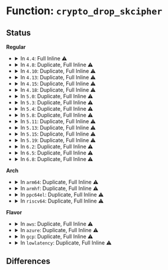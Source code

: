 # Function: <code>crypto_drop_skcipher</code>

## Status
<b>Regular</b>
<ul>
<li>
<details>
<summary>In <code>4.4</code>: Full Inline ⚠️</summary>

**Collision:** Unique Static

**Inline:** Full

**Transformation:** False

**Instances:**

```
In crypto/blkcipher.c (ffffffff813a0cbd)
Location: include/crypto/internal/skcipher.h:39
Inline: True
Inline callers:
  - crypto/blkcipher.c:skcipher_geniv_free
  - crypto/blkcipher.c:skcipher_geniv_alloc
```
</details>
</li>
<li>
<details>
<summary>In <code>4.8</code>: Duplicate, Full Inline ⚠️</summary>

**Collision:** Static Duplication

**Inline:** Full

**Transformation:** False

**Instances:**

```
In crypto/cts.c (ffffffff813e7f22)
Location: include/crypto/internal/skcipher.h:79
Inline: True
Inline callers:
  - crypto/cts.c:crypto_cts_create
  - crypto/cts.c:crypto_cts_free
```
```
In crypto/ctr.c (ffffffff813e8f1a)
Location: include/crypto/internal/skcipher.h:79
Inline: True
Inline callers:
  - crypto/ctr.c:crypto_rfc3686_create
  - crypto/ctr.c:crypto_rfc3686_free
```
</details>
</li>
<li>
<details>
<summary>In <code>4.10</code>: Duplicate, Full Inline ⚠️</summary>

**Collision:** Static Duplication

**Inline:** Full

**Transformation:** False

**Instances:**

```
In crypto/cbc.c (ffffffff813fff8d)
Location: include/crypto/internal/skcipher.h:107
Inline: True
Inline callers:
  - crypto/cbc.c:crypto_cbc_free
```
```
In crypto/cts.c (ffffffff81400d52)
Location: include/crypto/internal/skcipher.h:107
Inline: True
Inline callers:
  - crypto/cts.c:crypto_cts_create
  - crypto/cts.c:crypto_cts_free
```
```
In crypto/xts.c (ffffffff814016a0)
Location: include/crypto/internal/skcipher.h:107
Inline: True
Inline callers:
  - crypto/xts.c:create
  - crypto/xts.c:free
```
```
In crypto/ctr.c (ffffffff81402531)
Location: include/crypto/internal/skcipher.h:107
Inline: True
Inline callers:
  - crypto/ctr.c:crypto_rfc3686_create
  - crypto/ctr.c:crypto_rfc3686_free
```
</details>
</li>
<li>
<details>
<summary>In <code>4.13</code>: Duplicate, Full Inline ⚠️</summary>

**Collision:** Static Duplication

**Inline:** Full

**Transformation:** False

**Instances:**

```
In crypto/cbc.c (ffffffff8140d29d)
Location: include/crypto/internal/skcipher.h:107
Inline: True
Inline callers:
  - crypto/cbc.c:crypto_cbc_free
```
```
In crypto/cts.c (ffffffff8140dcff)
Location: include/crypto/internal/skcipher.h:107
Inline: True
Inline callers:
  - crypto/cts.c:crypto_cts_create
  - crypto/cts.c:crypto_cts_free
```
```
In crypto/xts.c (ffffffff8140ebea)
Location: include/crypto/internal/skcipher.h:107
Inline: True
Inline callers:
  - crypto/xts.c:create
  - crypto/xts.c:free
```
```
In crypto/ctr.c (ffffffff8140f664)
Location: include/crypto/internal/skcipher.h:107
Inline: True
Inline callers:
  - crypto/ctr.c:crypto_rfc3686_create
  - crypto/ctr.c:crypto_rfc3686_free
```
</details>
</li>
<li>
<details>
<summary>In <code>4.15</code>: Duplicate, Full Inline ⚠️</summary>

**Collision:** Static Duplication

**Inline:** Full

**Transformation:** False

**Instances:**

```
In crypto/cbc.c (ffffffff81435d0d)
Location: include/crypto/internal/skcipher.h:107
Inline: True
Inline callers:
  - crypto/cbc.c:crypto_cbc_free
```
```
In crypto/cts.c (ffffffff8143679f)
Location: include/crypto/internal/skcipher.h:107
Inline: True
Inline callers:
  - crypto/cts.c:crypto_cts_create
  - crypto/cts.c:crypto_cts_free
```
```
In crypto/xts.c (ffffffff814376ba)
Location: include/crypto/internal/skcipher.h:107
Inline: True
Inline callers:
  - crypto/xts.c:create
  - crypto/xts.c:free
```
```
In crypto/ctr.c (ffffffff81438164)
Location: include/crypto/internal/skcipher.h:107
Inline: True
Inline callers:
  - crypto/ctr.c:crypto_rfc3686_create
  - crypto/ctr.c:crypto_rfc3686_free
```
```
In crypto/gcm.c (ffffffff81439960)
Location: include/crypto/internal/skcipher.h:107
Inline: True
Inline callers:
  - crypto/gcm.c:crypto_gcm_create_common
  - crypto/gcm.c:crypto_gcm_free
```
</details>
</li>
<li>
<details>
<summary>In <code>4.18</code>: Duplicate, Full Inline ⚠️</summary>

**Collision:** Static Duplication

**Inline:** Full

**Transformation:** False

**Instances:**

```
In crypto/cbc.c (ffffffff81468895)
Location: include/crypto/internal/skcipher.h:107
Inline: True
Inline callers:
  - crypto/cbc.c:crypto_cbc_free
```
```
In crypto/cts.c (ffffffff8146944a)
Location: include/crypto/internal/skcipher.h:107
Inline: True
Inline callers:
  - crypto/cts.c:crypto_cts_create
  - crypto/cts.c:crypto_cts_free
```
```
In crypto/xts.c (ffffffff81469fef)
Location: include/crypto/internal/skcipher.h:107
Inline: True
Inline callers:
  - crypto/xts.c:create
  - crypto/xts.c:free
```
```
In crypto/ctr.c (ffffffff8146aafc)
Location: include/crypto/internal/skcipher.h:107
Inline: True
Inline callers:
  - crypto/ctr.c:crypto_rfc3686_create
  - crypto/ctr.c:crypto_rfc3686_free
```
```
In crypto/gcm.c (ffffffff8146c646)
Location: include/crypto/internal/skcipher.h:107
Inline: True
Inline callers:
  - crypto/gcm.c:crypto_gcm_create_common
  - crypto/gcm.c:crypto_gcm_free
```
</details>
</li>
<li>
<details>
<summary>In <code>5.0</code>: Duplicate, Full Inline ⚠️</summary>

**Collision:** Static Duplication

**Inline:** Full

**Transformation:** False

**Instances:**

```
In crypto/cbc.c (ffffffff81486505)
Location: include/crypto/internal/skcipher.h:105
Inline: True
Inline callers:
  - crypto/cbc.c:crypto_cbc_free
```
```
In crypto/cts.c (ffffffff81486cf5)
Location: include/crypto/internal/skcipher.h:105
Inline: True
Inline callers:
  - crypto/cts.c:crypto_cts_create
  - crypto/cts.c:crypto_cts_free
```
```
In crypto/xts.c (ffffffff81487cd3)
Location: include/crypto/internal/skcipher.h:105
Inline: True
Inline callers:
  - crypto/xts.c:create
  - crypto/xts.c:free
```
```
In crypto/ctr.c (ffffffff81488381)
Location: include/crypto/internal/skcipher.h:105
Inline: True
Inline callers:
  - crypto/ctr.c:crypto_rfc3686_create
  - crypto/ctr.c:crypto_rfc3686_free
```
```
In crypto/gcm.c (ffffffff81489db6)
Location: include/crypto/internal/skcipher.h:105
Inline: True
Inline callers:
  - crypto/gcm.c:crypto_gcm_create_common
  - crypto/gcm.c:crypto_gcm_free
```
</details>
</li>
<li>
<details>
<summary>In <code>5.3</code>: Duplicate, Full Inline ⚠️</summary>

**Collision:** Static Duplication

**Inline:** Full

**Transformation:** False

**Instances:**

```
In crypto/cts.c (ffffffff814b4deb)
Location: include/crypto/internal/skcipher.h:100
Inline: True
Inline callers:
  - crypto/cts.c:crypto_cts_create
  - crypto/cts.c:crypto_cts_free
```
```
In crypto/xts.c (ffffffff814b5884)
Location: include/crypto/internal/skcipher.h:100
Inline: True
Inline callers:
  - crypto/xts.c:create
  - crypto/xts.c:free
```
```
In crypto/ctr.c (ffffffff814b5dc1)
Location: include/crypto/internal/skcipher.h:100
Inline: True
Inline callers:
  - crypto/ctr.c:crypto_rfc3686_create
  - crypto/ctr.c:crypto_rfc3686_free
```
```
In crypto/gcm.c (ffffffff814b7680)
Location: include/crypto/internal/skcipher.h:100
Inline: True
Inline callers:
  - crypto/gcm.c:crypto_gcm_create_common
  - crypto/gcm.c:crypto_gcm_free
```
</details>
</li>
<li>
<details>
<summary>In <code>5.4</code>: Duplicate, Full Inline ⚠️</summary>

**Collision:** Static Duplication

**Inline:** Full

**Transformation:** False

**Instances:**

```
In crypto/cts.c (ffffffff814cd8bb)
Location: include/crypto/internal/skcipher.h:100
Inline: True
Inline callers:
  - crypto/cts.c:crypto_cts_create
  - crypto/cts.c:crypto_cts_free
```
```
In crypto/xts.c (ffffffff814cea84)
Location: include/crypto/internal/skcipher.h:100
Inline: True
Inline callers:
  - crypto/xts.c:create
  - crypto/xts.c:free
```
```
In crypto/ctr.c (ffffffff814cefc1)
Location: include/crypto/internal/skcipher.h:100
Inline: True
Inline callers:
  - crypto/ctr.c:crypto_rfc3686_create
  - crypto/ctr.c:crypto_rfc3686_free
```
```
In crypto/gcm.c (ffffffff814d08a0)
Location: include/crypto/internal/skcipher.h:100
Inline: True
Inline callers:
  - crypto/gcm.c:crypto_gcm_create_common
  - crypto/gcm.c:crypto_gcm_free
```
</details>
</li>
<li>
<details>
<summary>In <code>5.8</code>: Duplicate, Full Inline ⚠️</summary>

**Collision:** Static Duplication

**Inline:** Full

**Transformation:** False

**Instances:**

```
In crypto/cts.c (ffffffff8152cca6)
Location: include/crypto/internal/skcipher.h:95
Inline: True
Inline callers:
  - crypto/cts.c:crypto_cts_create
```
```
In crypto/xts.c (ffffffff8152dd01)
Location: include/crypto/internal/skcipher.h:95
Inline: True
Inline callers:
  - crypto/xts.c:create
```
```
In crypto/ctr.c (ffffffff8152e290)
Location: include/crypto/internal/skcipher.h:95
Inline: True
Inline callers:
  - crypto/ctr.c:crypto_rfc3686_create
```
```
In crypto/gcm.c (ffffffff8152fc0d)
Location: include/crypto/internal/skcipher.h:95
Inline: True
Inline callers:
  - crypto/gcm.c:crypto_gcm_create_common
```
</details>
</li>
<li>
<details>
<summary>In <code>5.11</code>: Duplicate, Full Inline ⚠️</summary>

**Collision:** Static Duplication

**Inline:** Full

**Transformation:** False

**Instances:**

```
In crypto/cts.c (ffffffff81549d67)
Location: include/crypto/internal/skcipher.h:95
Inline: True
Inline callers:
  - crypto/cts.c:crypto_cts_create
```
```
In crypto/xts.c (ffffffff8154accc)
Location: include/crypto/internal/skcipher.h:95
Inline: True
Inline callers:
  - crypto/xts.c:xts_create
```
```
In crypto/ctr.c (ffffffff8154b28c)
Location: include/crypto/internal/skcipher.h:95
Inline: True
Inline callers:
  - crypto/ctr.c:crypto_rfc3686_create
```
```
In crypto/gcm.c (ffffffff8154ce9f)
Location: include/crypto/internal/skcipher.h:95
Inline: True
Inline callers:
  - crypto/gcm.c:crypto_gcm_create_common
```
</details>
</li>
<li>
<details>
<summary>In <code>5.13</code>: Duplicate, Full Inline ⚠️</summary>

**Collision:** Static Duplication

**Inline:** Full

**Transformation:** False

**Instances:**

```
In crypto/cts.c (ffffffff815523a9)
Location: include/crypto/internal/skcipher.h:96
Inline: True
Inline callers:
  - crypto/cts.c:crypto_cts_create
```
```
In crypto/xts.c (ffffffff815532f5)
Location: include/crypto/internal/skcipher.h:96
Inline: True
Inline callers:
  - crypto/xts.c:xts_create
```
```
In crypto/ctr.c (ffffffff815538b1)
Location: include/crypto/internal/skcipher.h:96
Inline: True
Inline callers:
  - crypto/ctr.c:crypto_rfc3686_create
```
```
In crypto/gcm.c (ffffffff81554e32)
Location: include/crypto/internal/skcipher.h:96
Inline: True
Inline callers:
  - crypto/gcm.c:crypto_gcm_create_common
```
</details>
</li>
<li>
<details>
<summary>In <code>5.15</code>: Duplicate, Full Inline ⚠️</summary>

**Collision:** Static Duplication

**Inline:** Full

**Transformation:** False

**Instances:**

```
In crypto/cts.c (ffffffff815b33a9)
Location: include/crypto/internal/skcipher.h:96
Inline: True
Inline callers:
  - crypto/cts.c:crypto_cts_create
```
```
In crypto/xts.c (ffffffff815b4325)
Location: include/crypto/internal/skcipher.h:96
Inline: True
Inline callers:
  - crypto/xts.c:xts_create
```
```
In crypto/ctr.c (ffffffff815b48e1)
Location: include/crypto/internal/skcipher.h:96
Inline: True
Inline callers:
  - crypto/ctr.c:crypto_rfc3686_create
```
```
In crypto/gcm.c (ffffffff815b5e62)
Location: include/crypto/internal/skcipher.h:96
Inline: True
Inline callers:
  - crypto/gcm.c:crypto_gcm_create_common
```
</details>
</li>
<li>
<details>
<summary>In <code>5.19</code>: Duplicate, Full Inline ⚠️</summary>

**Collision:** Static Duplication

**Inline:** Full

**Transformation:** False

**Instances:**

```
In crypto/cts.c (ffffffff8165c3af)
Location: include/crypto/internal/skcipher.h:96
Inline: True
Inline callers:
  - crypto/cts.c:crypto_cts_create
```
```
In crypto/xts.c (ffffffff8165d1b9)
Location: include/crypto/internal/skcipher.h:96
Inline: True
Inline callers:
  - crypto/xts.c:xts_create
```
```
In crypto/ctr.c (ffffffff8165d7d4)
Location: include/crypto/internal/skcipher.h:96
Inline: True
Inline callers:
  - crypto/ctr.c:crypto_rfc3686_create
```
```
In crypto/gcm.c (ffffffff8165f0e9)
Location: include/crypto/internal/skcipher.h:96
Inline: True
Inline callers:
  - crypto/gcm.c:crypto_gcm_create_common
```
</details>
</li>
<li>
<details>
<summary>In <code>6.2</code>: Duplicate, Full Inline ⚠️</summary>

**Collision:** Static Duplication

**Inline:** Full

**Transformation:** False

**Instances:**

```
In crypto/cts.c (ffffffff81715d8f)
Location: include/crypto/internal/skcipher.h:104
Inline: True
Inline callers:
  - crypto/cts.c:crypto_cts_create
```
```
In crypto/xts.c (ffffffff81716ca9)
Location: include/crypto/internal/skcipher.h:104
Inline: True
Inline callers:
  - crypto/xts.c:xts_create
```
```
In crypto/ctr.c (ffffffff81717354)
Location: include/crypto/internal/skcipher.h:104
Inline: True
Inline callers:
  - crypto/ctr.c:crypto_rfc3686_create
```
```
In crypto/gcm.c (ffffffff81719079)
Location: include/crypto/internal/skcipher.h:104
Inline: True
Inline callers:
  - crypto/gcm.c:crypto_gcm_create_common
```
</details>
</li>
<li>
<details>
<summary>In <code>6.5</code>: Duplicate, Full Inline ⚠️</summary>

**Collision:** Static Duplication

**Inline:** Full

**Transformation:** False

**Instances:**

```
In crypto/cts.c (ffffffff8175163f)
Location: include/crypto/internal/skcipher.h:104
Inline: True
Inline callers:
  - crypto/cts.c:crypto_cts_create
```
```
In crypto/xts.c (ffffffff81752557)
Location: include/crypto/internal/skcipher.h:104
Inline: True
Inline callers:
  - crypto/xts.c:xts_create
```
```
In crypto/ctr.c (ffffffff81752c64)
Location: include/crypto/internal/skcipher.h:104
Inline: True
Inline callers:
  - crypto/ctr.c:crypto_rfc3686_create
```
```
In crypto/gcm.c (ffffffff817549f9)
Location: include/crypto/internal/skcipher.h:104
Inline: True
Inline callers:
  - crypto/gcm.c:crypto_gcm_create_common
```
</details>
</li>
<li>
<details>
<summary>In <code>6.8</code>: Duplicate, Full Inline ⚠️</summary>

**Collision:** Static Duplication

**Inline:** Full

**Transformation:** False

**Instances:**

```
In crypto/cts.c (ffffffff817934c1)
Location: include/crypto/internal/skcipher.h:141
Inline: True
Inline callers:
  - crypto/cts.c:crypto_cts_create
```
```
In crypto/xts.c (ffffffff8179454a)
Location: include/crypto/internal/skcipher.h:141
Inline: True
Inline callers:
  - crypto/xts.c:xts_create
```
```
In crypto/ctr.c (ffffffff81794c06)
Location: include/crypto/internal/skcipher.h:141
Inline: True
Inline callers:
  - crypto/ctr.c:crypto_rfc3686_create
```
```
In crypto/gcm.c (ffffffff81796728)
Location: include/crypto/internal/skcipher.h:141
Inline: True
Inline callers:
  - crypto/gcm.c:crypto_gcm_create_common
```
</details>
</li>
</ul>
<b>Arch</b>
<ul>
<li>
<details>
<summary>In <code>arm64</code>: Duplicate, Full Inline ⚠️</summary>

**Collision:** Static Duplication

**Inline:** Full

**Transformation:** False

**Instances:**

```
In crypto/cts.c (ffff8000105c97a4)
Location: include/crypto/internal/skcipher.h:100
Inline: True
Inline callers:
  - crypto/cts.c:crypto_cts_create
  - crypto/cts.c:crypto_cts_free
```
```
In crypto/xts.c (ffff8000105ca6fc)
Location: include/crypto/internal/skcipher.h:100
Inline: True
Inline callers:
  - crypto/xts.c:create
  - crypto/xts.c:free
```
```
In crypto/ctr.c (ffff8000105cae40)
Location: include/crypto/internal/skcipher.h:100
Inline: True
Inline callers:
  - crypto/ctr.c:crypto_rfc3686_create
  - crypto/ctr.c:crypto_rfc3686_free
```
```
In crypto/gcm.c (ffff8000105cc120)
Location: include/crypto/internal/skcipher.h:100
Inline: True
Inline callers:
  - crypto/gcm.c:crypto_gcm_create_common
  - crypto/gcm.c:crypto_gcm_free
```
</details>
</li>
<li>
<details>
<summary>In <code>armhf</code>: Duplicate, Full Inline ⚠️</summary>

**Collision:** Static Duplication

**Inline:** Full

**Transformation:** False

**Instances:**

```
In crypto/cts.c (c0777330)
Location: include/crypto/internal/skcipher.h:100
Inline: True
Inline callers:
  - crypto/cts.c:crypto_cts_create
  - crypto/cts.c:crypto_cts_free
```
```
In crypto/xts.c (c0778310)
Location: include/crypto/internal/skcipher.h:100
Inline: True
Inline callers:
  - crypto/xts.c:create
  - crypto/xts.c:free
```
```
In crypto/ctr.c (c07789fc)
Location: include/crypto/internal/skcipher.h:100
Inline: True
Inline callers:
  - crypto/ctr.c:crypto_rfc3686_create
  - crypto/ctr.c:crypto_rfc3686_free
```
```
In crypto/gcm.c (c0779a54)
Location: include/crypto/internal/skcipher.h:100
Inline: True
Inline callers:
  - crypto/gcm.c:crypto_gcm_create_common
  - crypto/gcm.c:crypto_gcm_free
```
</details>
</li>
<li>
<details>
<summary>In <code>ppc64el</code>: Duplicate, Full Inline ⚠️</summary>

**Collision:** Static Duplication

**Inline:** Full

**Transformation:** False

**Instances:**

```
In crypto/cts.c (c000000000753eb8)
Location: include/crypto/internal/skcipher.h:100
Inline: True
Inline callers:
  - crypto/cts.c:crypto_cts_create
  - crypto/cts.c:crypto_cts_free
```
```
In crypto/xts.c (c000000000755804)
Location: include/crypto/internal/skcipher.h:100
Inline: True
Inline callers:
  - crypto/xts.c:create
  - crypto/xts.c:free
```
```
In crypto/ctr.c (c000000000755e38)
Location: include/crypto/internal/skcipher.h:100
Inline: True
Inline callers:
  - crypto/ctr.c:crypto_rfc3686_create
  - crypto/ctr.c:crypto_rfc3686_free
```
```
In crypto/gcm.c (c000000000758dd4)
Location: include/crypto/internal/skcipher.h:100
Inline: True
Inline callers:
  - crypto/gcm.c:crypto_gcm_create_common
  - crypto/gcm.c:crypto_gcm_free
```
</details>
</li>
<li>
<details>
<summary>In <code>riscv64</code>: Duplicate, Full Inline ⚠️</summary>

**Collision:** Static Duplication

**Inline:** Full

**Transformation:** False

**Instances:**

```
In crypto/cts.c (ffffffe00040e46c)
Location: include/crypto/internal/skcipher.h:100
Inline: True
Inline callers:
  - crypto/cts.c:crypto_cts_create
  - crypto/cts.c:crypto_cts_free
```
```
In crypto/xts.c (ffffffe00040ee4c)
Location: include/crypto/internal/skcipher.h:100
Inline: True
Inline callers:
  - crypto/xts.c:create
  - crypto/xts.c:free
```
```
In crypto/ctr.c (ffffffe00040f554)
Location: include/crypto/internal/skcipher.h:100
Inline: True
Inline callers:
  - crypto/ctr.c:crypto_rfc3686_create
  - crypto/ctr.c:crypto_rfc3686_free
```
```
In crypto/gcm.c (ffffffe0004113b8)
Location: include/crypto/internal/skcipher.h:100
Inline: True
Inline callers:
  - crypto/gcm.c:crypto_gcm_create_common
  - crypto/gcm.c:crypto_gcm_free
```
</details>
</li>
</ul>
<b>Flavor</b>
<ul>
<li>
<details>
<summary>In <code>aws</code>: Duplicate, Full Inline ⚠️</summary>

**Collision:** Static Duplication

**Inline:** Full

**Transformation:** False

**Instances:**

```
In crypto/cts.c (ffffffff814c5e9b)
Location: include/crypto/internal/skcipher.h:100
Inline: True
Inline callers:
  - crypto/cts.c:crypto_cts_create
  - crypto/cts.c:crypto_cts_free
```
```
In crypto/xts.c (ffffffff814c7064)
Location: include/crypto/internal/skcipher.h:100
Inline: True
Inline callers:
  - crypto/xts.c:create
  - crypto/xts.c:free
```
```
In crypto/ctr.c (ffffffff814c75a1)
Location: include/crypto/internal/skcipher.h:100
Inline: True
Inline callers:
  - crypto/ctr.c:crypto_rfc3686_create
  - crypto/ctr.c:crypto_rfc3686_free
```
```
In crypto/gcm.c (ffffffff814c8e80)
Location: include/crypto/internal/skcipher.h:100
Inline: True
Inline callers:
  - crypto/gcm.c:crypto_gcm_create_common
  - crypto/gcm.c:crypto_gcm_free
```
</details>
</li>
<li>
<details>
<summary>In <code>azure</code>: Duplicate, Full Inline ⚠️</summary>

**Collision:** Static Duplication

**Inline:** Full

**Transformation:** False

**Instances:**

```
In crypto/cts.c (ffffffff814b68bb)
Location: include/crypto/internal/skcipher.h:100
Inline: True
Inline callers:
  - crypto/cts.c:crypto_cts_create
  - crypto/cts.c:crypto_cts_free
```
```
In crypto/xts.c (ffffffff814b7a84)
Location: include/crypto/internal/skcipher.h:100
Inline: True
Inline callers:
  - crypto/xts.c:create
  - crypto/xts.c:free
```
```
In crypto/ctr.c (ffffffff814b7fc1)
Location: include/crypto/internal/skcipher.h:100
Inline: True
Inline callers:
  - crypto/ctr.c:crypto_rfc3686_create
  - crypto/ctr.c:crypto_rfc3686_free
```
```
In crypto/gcm.c (ffffffff814b98a0)
Location: include/crypto/internal/skcipher.h:100
Inline: True
Inline callers:
  - crypto/gcm.c:crypto_gcm_create_common
  - crypto/gcm.c:crypto_gcm_free
```
</details>
</li>
<li>
<details>
<summary>In <code>gcp</code>: Duplicate, Full Inline ⚠️</summary>

**Collision:** Static Duplication

**Inline:** Full

**Transformation:** False

**Instances:**

```
In crypto/cts.c (ffffffff814c1f2b)
Location: include/crypto/internal/skcipher.h:100
Inline: True
Inline callers:
  - crypto/cts.c:crypto_cts_create
  - crypto/cts.c:crypto_cts_free
```
```
In crypto/xts.c (ffffffff814c30f4)
Location: include/crypto/internal/skcipher.h:100
Inline: True
Inline callers:
  - crypto/xts.c:create
  - crypto/xts.c:free
```
```
In crypto/ctr.c (ffffffff814c3631)
Location: include/crypto/internal/skcipher.h:100
Inline: True
Inline callers:
  - crypto/ctr.c:crypto_rfc3686_create
  - crypto/ctr.c:crypto_rfc3686_free
```
```
In crypto/gcm.c (ffffffff814c4f10)
Location: include/crypto/internal/skcipher.h:100
Inline: True
Inline callers:
  - crypto/gcm.c:crypto_gcm_create_common
  - crypto/gcm.c:crypto_gcm_free
```
</details>
</li>
<li>
<details>
<summary>In <code>lowlatency</code>: Duplicate, Full Inline ⚠️</summary>

**Collision:** Static Duplication

**Inline:** Full

**Transformation:** False

**Instances:**

```
In crypto/cts.c (ffffffff814da9fb)
Location: include/crypto/internal/skcipher.h:100
Inline: True
Inline callers:
  - crypto/cts.c:crypto_cts_create
  - crypto/cts.c:crypto_cts_free
```
```
In crypto/xts.c (ffffffff814dbbc4)
Location: include/crypto/internal/skcipher.h:100
Inline: True
Inline callers:
  - crypto/xts.c:create
  - crypto/xts.c:free
```
```
In crypto/ctr.c (ffffffff814dc101)
Location: include/crypto/internal/skcipher.h:100
Inline: True
Inline callers:
  - crypto/ctr.c:crypto_rfc3686_create
  - crypto/ctr.c:crypto_rfc3686_free
```
```
In crypto/gcm.c (ffffffff814dd9e0)
Location: include/crypto/internal/skcipher.h:100
Inline: True
Inline callers:
  - crypto/gcm.c:crypto_gcm_create_common
  - crypto/gcm.c:crypto_gcm_free
```
</details>
</li>
</ul>

## Differences
